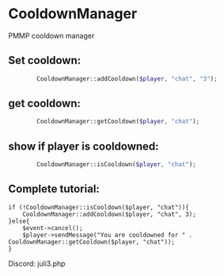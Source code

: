 # CooldownManager
PMMP cooldown manager 


## Set cooldown:
```php
        CooldownManager::addCooldown($player, "chat", "3");
```



## get cooldown:
```php
        CooldownManager::getCooldown($player, "chat");
```

## show if player is cooldowned:
```php
        CooldownManager::isCooldown($player, "chat");
```

## Complete tutorial:
```
if (!CooldownManager::isCooldown($player, "chat")){
    CooldownManager::addCooldown($player, "chat", 3);
}else{
    $event->cancel();
    $player->sendMessage("You are cooldowned for " . CooldownManager::getCooldown($player, "chat"));
}
```

Discord: juli3.php
